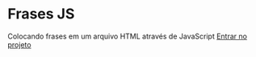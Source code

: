 # Frases JS
Colocando frases em um arquivo HTML através de JavaScript
[Entrar no projeto](https://vinidalbello.github.io/sentencesWithJS/)
